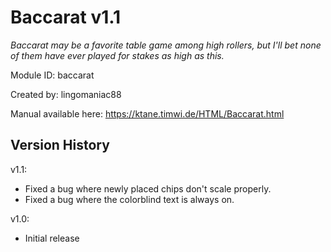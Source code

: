 # Baccarat v1.1
*Baccarat may be a favorite table game among high rollers, but I'll bet none of them have ever played for stakes as high as this.*

Module ID: baccarat

Created by: lingomaniac88

Manual available here: https://ktane.timwi.de/HTML/Baccarat.html

## Version History

v1.1:
- Fixed a bug where newly placed chips don't scale properly.
- Fixed a bug where the colorblind text is always on.

v1.0:
- Initial release
